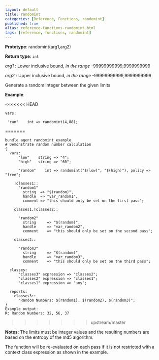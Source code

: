 ```yaml
---
layout: default
title: randomint
categories: [Reference, Functions, randomint]
published: true
alias: reference-functions-randomint.html
tags: [reference, functions, randomint]
---
```


**Prototype**: randomint(arg1,arg2) 

**Return type**: `int`

  
 *arg1* : Lower inclusive bound, *in the range* -99999999999,9999999999
  
 *arg2* : Upper inclusive bound, *in the range* -99999999999,9999999999
  

Generate a random integer between the given limits

**Example**:

<<<<<<< HEAD
```cf3
vars:

 "ran"    int => randomint(4,88);
```
=======
```cf3 {.verbatim}
bundle agent randomint_example
# Demonstrate random number calculation
{
  vars:
      "low"    string => "4";
      "high"   string => "60";

      "random"    int => randomint("$(low)", "$(high)"), policy => "free";

    !classes1::
      "random1" 
        string  => "$(random)",
        handle  => "var_random1",
        comment => "this should only be set on the first pass";

    classes1.!classes2::

      "random2" 
        string     => "$(random)",
        handle     => "var_random2",
        comment    => "this should only be set on the second pass";

    classes2::

      "random3" 
        string     => "$(random)",
        handle     => "var_random3",
        comment    => "this should only be set on the third pass";

  classes:
      "classes3" expression => "classes2";
      "classes2" expression => "classes1";
      "classes1" expression => "any";

  reports:
    classes3::
      "Random Numbers: $(random1), $(random2), $(random3)";
}
Example output:
R: Random Numbers: 32, 56, 37
```
>>>>>>> upstream/master

**Notes**:
The limits must be integer values and the resulting numbers are based on
the entropy of the md5 algorithm.

The function will be re-evaluated on each pass if it is not restricted with a
context class expression as shown in the example.
